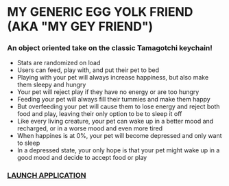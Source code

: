 # MY GENERIC EGG YOLK FRIEND (AKA "MY GEY FRIEND")
### An object oriented take on the classic Tamagotchi keychain!

- Stats are randomized on load
- Users can feed, play with, and put their pet to bed
- Playing with your pet will always increase happiness, but also make them sleepy and hungry
- Your pet will reject play if they have no energy or are too hungry
- Feeding your pet will always fill their tummies and make them happy
- But overfeeding your pet will cause them to lose energy and reject both food and play, leaving their only option to be to sleep it off
- Like every living creature, your pet can wake up in a better mood and recharged, or in a worse mood and even more tired
- When happines is at 0%, your pet will become depressed and only want to sleep
- In a depressed state, your only hope is that your pet might wake up in a good mood and decide to accept food or play

### <a href="https://h-b8.github.io/tamagotchi">LAUNCH APPLICATION</a>